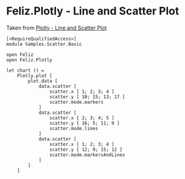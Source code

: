 # Feliz.Plotly - Line and Scatter Plot

Taken from [Plotly - Line and Scatter Plot](https://plot.ly/javascript/line-and-scatter/)

```fsharp:plotly-chart-scatter-basic
[<RequireQualifiedAccess>]
module Samples.Scatter.Basic

open Feliz
open Feliz.Plotly

let chart () =
    Plotly.plot [
        plot.data [
            data.scatter [
                scatter.x [ 1; 2; 3; 4 ]
                scatter.y [ 10; 15; 13; 17 ]
                scatter.mode.markers
            ]
            data.scatter [
                scatter.x [ 2; 3; 4; 5 ]
                scatter.y [ 16; 5; 11; 9 ]
                scatter.mode.lines
            ]
            data.scatter [
                scatter.x [ 1; 2; 3; 4 ]
                scatter.y [ 12; 9; 15; 12 ]
                scatter.mode.markersAndLines
            ]
        ]
    ]
```